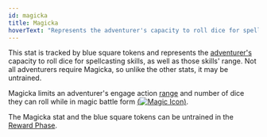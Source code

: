 ```yaml
---
id: magicka
title: Magicka
hoverText: "Represents the adventurer's capacity to roll dice for spellcasting skills, as well as those skills' range."
---
```


This stat is tracked by blue square tokens and represents the [adventurer's](/docs/glossary/adventurer) capacity to roll dice for spellcasting skills, as well as those skills' range. Not all adventurers require Magicka, so unlike the other stats, it may be untrained.

Magicka limits an adventurer's engage action [range](/docs/glossary/range) and number of dice they can roll while in magic battle form [(<img src="/icons/magic.svg" alt="Magic Icon" class="icon-svg" />)](/docs/battles/battle-forms/magic).

The Magicka stat and the blue square tokens can be untrained in the [Reward Phase](/docs/campaign/day/reward-phase).
